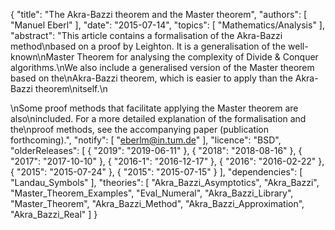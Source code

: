 {
    "title": "The Akra-Bazzi theorem and the Master theorem",
    "authors": [
        "Manuel Eberl"
    ],
    "date": "2015-07-14",
    "topics": [
        "Mathematics/Analysis"
    ],
    "abstract": "This article contains a formalisation of the Akra-Bazzi method\nbased on a proof by Leighton. It is a generalisation of the well-known\nMaster Theorem for analysing the complexity of Divide & Conquer algorithms.\nWe also include a generalised version of the Master theorem based on the\nAkra-Bazzi theorem, which is easier to apply than the Akra-Bazzi theorem\nitself.\n<p>\nSome proof methods that facilitate applying the Master theorem are also\nincluded. For a more detailed explanation of the formalisation and the\nproof methods, see the accompanying paper (publication forthcoming).",
    "notify": [
        "eberlm@in.tum.de"
    ],
    "licence": "BSD",
    "olderReleases": [
        {
            "2019": "2019-06-11"
        },
        {
            "2018": "2018-08-16"
        },
        {
            "2017": "2017-10-10"
        },
        {
            "2016-1": "2016-12-17"
        },
        {
            "2016": "2016-02-22"
        },
        {
            "2015": "2015-07-24"
        },
        {
            "2015": "2015-07-15"
        }
    ],
    "dependencies": [
        "Landau_Symbols"
    ],
    "theories": [
        "Akra_Bazzi_Asymptotics",
        "Akra_Bazzi",
        "Master_Theorem_Examples",
        "Eval_Numeral",
        "Akra_Bazzi_Library",
        "Master_Theorem",
        "Akra_Bazzi_Method",
        "Akra_Bazzi_Approximation",
        "Akra_Bazzi_Real"
    ]
}